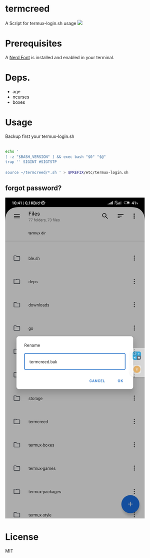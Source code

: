 # termcreed
A Script for termux-login.sh usage
<a href="https://asciinema.org/a/UZPoC6PqFApLTadT1aO8n7ek6" target="_blank"><img src="https://asciinema.org/a/UZPoC6PqFApLTadT1aO8n7ek6.svg" /></a>

# Prerequisites

A <a href="https://www.nerdfonts.com">Nerd Font</a> is installed and enabled in your terminal.

# Deps.

* age
* ncurses
* boxes
  
# Usage

Backup first your termux-login.sh

```sh

echo '
[ -z "$BASH_VERSION" ] && exec bash "$0" "$@"
trap '' SIGINT #SIGTSTP

source ~/termcreed/*.sh ' > $PREFIX/etc/termux-login.sh
```
## forgot password?

![preview](./forgot_password.jpg)
# License
MIT
